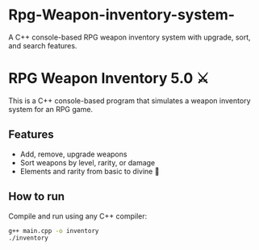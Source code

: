 # Rpg-Weapon-inventory-system-
A C++ console-based RPG weapon inventory system with upgrade, sort, and search features.
# RPG Weapon Inventory 5.0 ⚔️

This is a C++ console-based program that simulates a weapon inventory system for an RPG game.

## Features
- Add, remove, upgrade weapons
- Sort weapons by level, rarity, or damage
- Elements and rarity from basic to divine 🌟

## How to run
Compile and run using any C++ compiler:

```bash
g++ main.cpp -o inventory
./inventory
